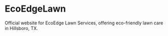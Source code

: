 # EcoEdgeLawn
Official website for EcoEdge Lawn Services, offering eco-friendly lawn care in Hillsboro, TX.
